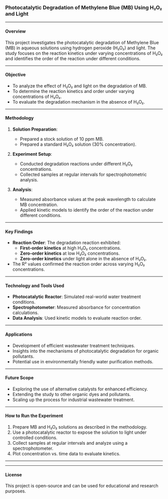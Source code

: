 ### **Photocatalytic Degradation of Methylene Blue (MB) Using H₂O₂ and Light**

---

#### **Overview**
This project investigates the photocatalytic degradation of Methylene Blue (MB) in aqueous solutions using hydrogen peroxide (H₂O₂) and light. The study focuses on the reaction kinetics under varying concentrations of H₂O₂ and identifies the order of the reaction under different conditions.

---

#### **Objective**
- To analyze the effect of H₂O₂ and light on the degradation of MB.
- To determine the reaction kinetics and order under varying concentrations of H₂O₂.
- To evaluate the degradation mechanism in the absence of H₂O₂.

---

#### **Methodology**
1. **Solution Preparation**:
   - Prepared a stock solution of 10 ppm MB.
   - Prepared a standard H₂O₂ solution (30% concentration).

2. **Experiment Setup**:
   - Conducted degradation reactions under different H₂O₂ concentrations.
   - Collected samples at regular intervals for spectrophotometric analysis.

3. **Analysis**:
   - Measured absorbance values at the peak wavelength to calculate MB concentration.
   - Applied kinetic models to identify the order of the reaction under different conditions.

---

#### **Key Findings**
- **Reaction Order**: The degradation reaction exhibited:
  - **First-order kinetics** at high H₂O₂ concentrations.
  - **Zero-order kinetics** at low H₂O₂ concentrations.
  - **Zero-order kinetics** under light alone in the absence of H₂O₂.
- The R² values confirmed the reaction order across varying H₂O₂ concentrations.

---

#### **Technology and Tools Used**
- **Photocatalytic Reactor**: Simulated real-world water treatment conditions.
- **Spectrophotometer**: Measured absorbance for concentration calculations.
- **Data Analysis**: Used kinetic models to evaluate reaction order.

---

#### **Applications**
- Development of efficient wastewater treatment techniques.
- Insights into the mechanisms of photocatalytic degradation for organic pollutants.
- Potential use in environmentally friendly water purification methods.

---

#### **Future Scope**
- Exploring the use of alternative catalysts for enhanced efficiency.
- Extending the study to other organic dyes and pollutants.
- Scaling up the process for industrial wastewater treatment.

---

#### **How to Run the Experiment**
1. Prepare MB and H₂O₂ solutions as described in the methodology.
2. Use a photocatalytic reactor to expose the solution to light under controlled conditions.
3. Collect samples at regular intervals and analyze using a spectrophotometer.
4. Plot concentration vs. time data to evaluate kinetics.

---


---

#### **License**
This project is open-source and can be used for educational and research purposes.
